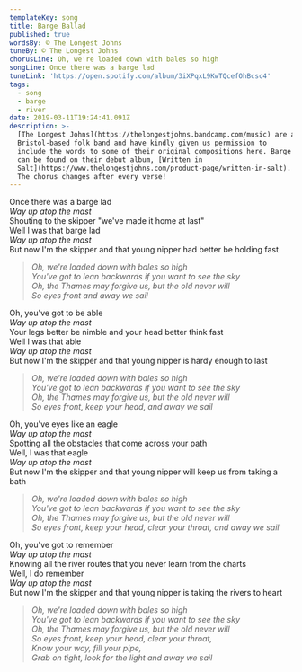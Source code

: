 ```yaml
---
templateKey: song
title: Barge Ballad
published: true
wordsBy: © The Longest Johns
tuneBy: © The Longest Johns
chorusLine: Oh, we're loaded down with bales so high
songLine: Once there was a barge lad
tuneLink: 'https://open.spotify.com/album/3iXPqxL9KwTQcefOhBcsc4'
tags:
  - song
  - barge
  - river
date: 2019-03-11T19:24:41.091Z
description: >-
  [The Longest Johns](https://thelongestjohns.bandcamp.com/music) are a
  Bristol-based folk band and have kindly given us permission to
  include the words to some of their original compositions here. Barge Ballad
  can be found on their debut album, [Written in
  Salt](https://www.thelongestjohns.com/product-page/written-in-salt).
  The chorus changes after every verse!
---
```

Once there was a barge lad\
_Way up atop the mast_\
Shouting to the skipper "we've made it home at last"\
Well I was that barge lad\
_Way up atop the mast_\
But now I'm the skipper and that young nipper had better be holding fast

> _Oh, we're loaded down with bales so high_\
> _You've got to lean backwards if you want to see the sky_\
> _Oh, the Thames may forgive us, but the old never will_\
> _So eyes front and away we sail_

Oh, you've got to be able\
_Way up atop the mast_\
Your legs better be nimble and your head better think fast\
Well I was that able\
_Way up atop the mast_\
But now I'm the skipper and that young nipper is hardy enough to last

> _Oh, we're loaded down with bales so high_\
> _You've got to lean backwards if you want to see the sky_\
> _Oh, the Thames may forgive us, but the old never will_\
> _So eyes front, keep your head, and away we sail_

Oh, you've eyes like an eagle\
_Way up atop the mast_\
Spotting all the obstacles that come across your path\
Well, I was that eagle\
_Way up atop the mast_\
But now I'm the skipper and that young nipper will keep us from taking a bath

> _Oh, we're loaded down with bales so high_\
> _You've got to lean backwards if you want to see the sky_\
> _Oh, the Thames may forgive us, but the old never will_\
> _So eyes front, keep your head, clear your throat, and away we sail_

Oh, you've got to remember\
_Way up atop the mast_\
Knowing all the river routes that you never learn from the charts\
Well, I do remember\
_Way up atop the mast_\
But now I'm the skipper and that young nipper is taking the rivers to heart

> _Oh, we're loaded down with bales so high_\
> _You've got to lean backwards if you want to see the sky_\
> _Oh, the Thames may forgive us, but the old never will_\
> _So eyes front, keep your head, clear your throat,_\
> _Know your way, fill your pipe,_\
> _Grab on tight, look for the light and away we sail_
